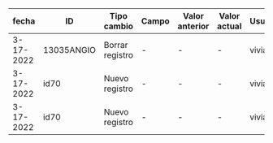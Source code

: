 | fecha | ID | Tipo cambio | Campo | Valor anterior | Valor actual | Usuario | 
| -- | -- | -- | -- | -- | -- | -- |
| 3-17-2022 | 13035ANGIO | Borrar registro | - | - | - | vivian | 
| 3-17-2022 | id70 | Nuevo registro | - | - | - | vivian |
| 3-17-2022 | id70 | Nuevo registro | - | - | - | vivian |
